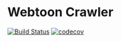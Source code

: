 Webtoon Crawler
=====

[![Build Status](https://travis-ci.org/Leop0ld/WebtoonCrawler.svg?branch=master)](https://travis-ci.org/Leop0ld/WebtoonCrawler)
[![codecov](https://codecov.io/gh/Leop0ld/WebtoonCrawler/branch/master/graph/badge.svg)](https://codecov.io/gh/Leop0ld/WebtoonCrawler)
